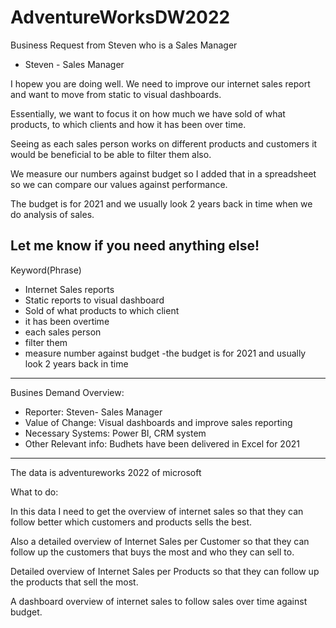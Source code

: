 # AdventureWorksDW2022
Business Request from Steven who is a Sales Manager

- Steven - Sales Manager

I hopew you are doing well. We need to improve our internet sales report and want to move from static to visual dashboards.

Essentially, we want to focus it on how much we have sold of what products, to which clients and how it has been over time.

Seeing as each sales person works on different products and customers it would be beneficial to be able to filter them also.

We measure our numbers against budget so I added that in a spreadsheet so we can compare our values against performance.

The budget is for 2021 and we usually look 2 years back in time when we do analysis of sales. 

Let me know if you need anything else! 
-----------------------------------------------------------------------------------------------------------------------
Keyword(Phrase)
- Internet Sales reports
- Static reports to visual dashboard
- Sold of what products to which client
- it has been overtime
- each sales person 
- filter them
- measure number against budget
-the budget is for 2021 and usually look 2 years back in time

-------------------------------------------------------------------------------------------------------------------------
Busines Demand Overview:
- Reporter: Steven- Sales Manager
- Value of Change: Visual dashboards and improve sales reporting
- Necessary Systems: Power BI, CRM system
- Other Relevant info: Budhets have been delivered in Excel for 2021

----------------------------------------------------------------------------------------------------------------
The data is adventureworks 2022 of microsoft

What to do:

In this data I need to get the overview of internet sales so that they can follow better which customers and products sells the best.

Also a detailed overview of Internet Sales per Customer so that they can follow up the customers that buys the most and who they can sell to.

Detailed overview of Internet Sales per Products so that they can follow up the products that sell the most.

A dashboard overview of internet sales to follow  sales over time against budget.
